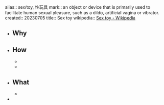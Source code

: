 alias:: sex/toy, 性玩具
mark:: an object or device that is primarily used to facilitate human sexual pleasure, such as a dildo, artificial vagina or vibrator.
created:: 20230705
title:: Sex toy
wikipedia:: [Sex toy - Wikipedia](https://en.wikipedia.org/wiki/Sex_toy#Materials_used_in_sex_toys)
- ## Why
- ## How
  -
  -
- ## What
  -
-